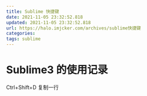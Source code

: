 ```yaml
---
title: Sublime 快捷键
date: 2021-11-05 23:32:52.818
updated: 2021-11-05 23:32:52.818
url: https://halo.imjcker.com/archives/sublime快捷键
categories: 
tags: sublime
---
```




# Sublime3 的使用记录



Ctrl+Shift+D 复制一行